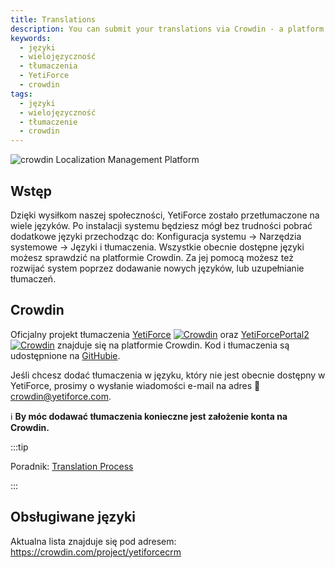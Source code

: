 ```yaml
---
title: Translations
description: You can submit your translations via Crowdin - a platform that allows the Community to translate software into any language.
keywords:
  - języki
  - wielojęzyczność
  - tłumaczenia
  - YetiForce
  - crowdin
tags:
  - języki
  - wielojęzyczność
  - tłumaczenie
  - crowdin
---
```


![crowdin Localization Management Platform](https://support.crowdin.com/assets/logos/crowdin-logo-small-black.svg)

## Wstęp

Dzięki wysiłkom naszej społeczności, YetiForce zostało przetłumaczone na wiele języków. Po instalacji systemu będziesz mógł bez trudności pobrać dodatkowe języki przechodząc do: Konfiguracja systemu → Narzędzia systemowe → Języki i tłumaczenia. Wszystkie obecnie dostępne języki możesz sprawdzić na platformie Crowdin. Za jej pomocą możesz też rozwijać system poprzez dodawanie nowych języków, lub uzupełnianie tłumaczeń.

## Crowdin

Oficjalny projekt tłumaczenia [YetiForce](https://crowdin.com/project/yetiforcecrm) [![Crowdin](https://badges.crowdin.net/yetiforcecrm/localized.svg)](https://crowdin.com/project/yetiforcecrm) oraz [YetiForcePortal2](https://crowdin.com/project/yetiforceportal2) [![Crowdin](https://badges.crowdin.net/yetiforceportal2/localized.svg)](https://crowdin.com/project/yetiforceportal2) znajduje się na platformie Crowdin.
Kod i tłumaczenia są udostępnione na [GitHubie](https://github.com/YetiForceCompany/YetiForceCRM).

Jeśli chcesz dodać tłumaczenia w języku, który nie jest obecnie dostępny w YetiForce, prosimy o wysłanie wiadomości e-mail na adres 📧 crowdin@yetiforce.com.

ℹ **By móc dodawać tłumaczenia konieczne jest założenie konta na Crowdin.**

:::tip

Poradnik: [Translation Process](https://support.crowdin.com/crowdin-intro/#translation-process)

:::

## Obsługiwane języki

Aktualna lista znajduje się pod adresem: https://crowdin.com/project/yetiforcecrm
